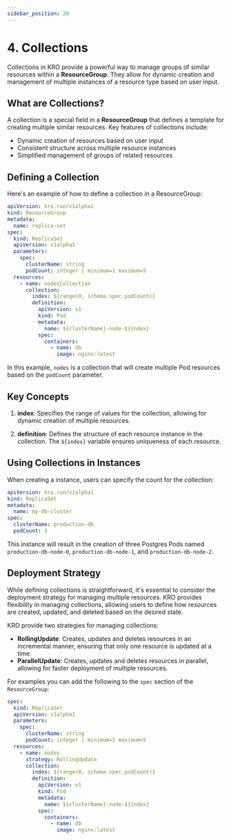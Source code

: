 ```yaml
---
sidebar_position: 20
---
```


# 4. Collections

Collections in KRO provide a powerful way to manage groups of similar resources
within a **ResourceGroup**. They allow for dynamic creation and management of
multiple instances of a resource type based on user input.

## What are Collections?

A collection is a special field in a **ResourceGroup** that defines a template
for creating multiple similar resources. Key features of collections include:

- Dynamic creation of resources based on user input
- Consistent structure across multiple resource instances
- Simplified management of groups of related resources

## Defining a Collection

Here's an example of how to define a collection in a ResourceGroup:

```yaml
apiVersion: kro.run/v1alpha1
kind: ResourceGroup
metadata:
  name: replica-set
spec:
  kind: ReplicaSet
  apiVersion: v1alpha1
  parameters:
    spec:
      clusterName: string
      podCount: integer | minimum=1 maximum=5
  resources:
    - name: nodesCollection
      collection:
        index: ${range(0, schema.spec.podCount)}
        definition:
          apiVersion: v1
          kind: Pod
          metadata:
            name: ${clusterName}-node-${index}
          spec:
            containers:
              - name: db
                image: nginx:latest
```

In this example, `nodes` is a collection that will create multiple Pod resources
based on the `podCount` parameter.

## Key Concepts

1. **index**: Specifies the range of values for the collection, allowing for
   dynamic creation of multiple resources.

2. **definition**: Defines the structure of each resource instance in the
   collection. The `${index}` variable ensures uniqueness of each resource.

## Using Collections in Instances

When creating a instance, users can specify the count for the collection:

```yaml
apiVersion: kro.run/v1alpha1
kind: ReplicaSet
metadata:
  name: my-db-cluster
spec:
  clusterName: production-db
  podCount: 3
```

This instance will result in the creation of three Postgres Pods named
`production-db-node-0`, `production-db-node-1`, and `production-db-node-2`.

## Deployment Strategy

While defining collections is straightforward, it's essential to consider the
deployment strategy for managing multiple resources. KRO provides flexibility in
managing collections, allowing users to define how resources are created,
updated, and deleted based on the desired state.

KRO provide two strategies for managing collections:

- **RollingUpdate**: Creates, updates and deletes resources in an incremental
  manner, ensuring that only one resource is updated at a time.
- **ParallelUpdate**: Creates, updates and deletes resources in parallel,
  allowing for faster deployment of multiple resources.

For examples you can add the following to the `spec` section of the
`ResourceGroup`:

```yaml
spec:
  kind: ReplicaSet
  apiVersion: v1alpha1
  parameters:
    spec:
      clusterName: string
      podCount: integer | minimum=1 maximum=5
  resources:
    - name: nodes
      strategy: RollingUpdate
      collection:
        index: ${range(0, schema.spec.podCount)}
        definition:
          apiVersion: v1
          kind: Pod
          metadata:
            name: ${clusterName}-node-${index}
          spec:
            containers:
              - name: db
                image: nginx:latest
```
